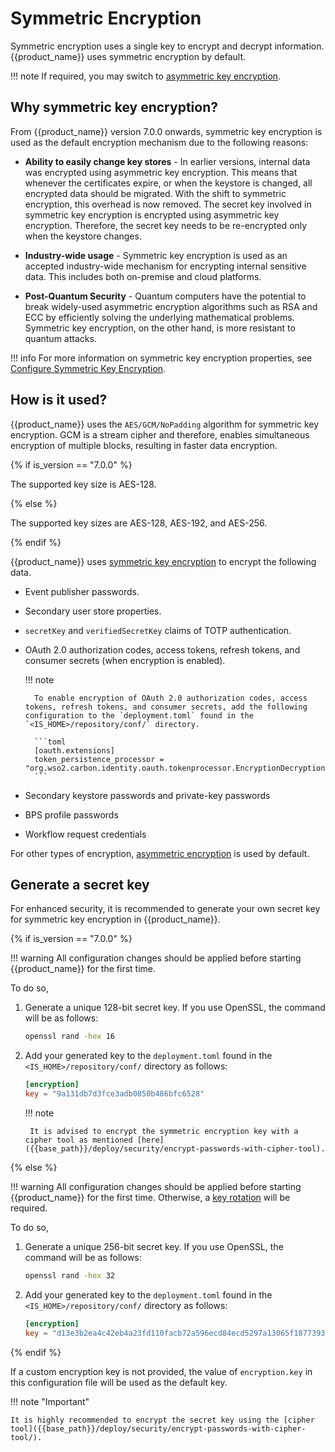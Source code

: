 # Symmetric Encryption

Symmetric encryption uses a single key to encrypt and decrypt information. {{product_name}} uses symmetric encryption by default.

!!! note
    If required, you may switch to [asymmetric key encryption]({{base_path}}/deploy/security/asymmetric-encryption/).

## Why symmetric key encryption?

From {{product_name}} version 7.0.0 onwards, symmetric key encryption is used as the default encryption mechanism due to the following reasons:

- **Ability to easily change key stores** - In earlier versions, internal data was encrypted using asymmetric key encryption. This means that whenever the certificates expire, or when the keystore is changed, all encrypted data should be migrated. With the shift to symmetric encryption, this overhead is now removed. The secret key involved in symmetric key encryption is encrypted using asymmetric key encryption. Therefore, the secret key needs to be re-encrypted only when the keystore changes.

- **Industry-wide usage** - Symmetric key encryption is used as an accepted industry-wide mechanism for encrypting internal sensitive data. This includes both on-premise and cloud platforms. 

- **Post-Quantum Security** - Quantum computers have the potential to break widely-used asymmetric encryption algorithms such as RSA and ECC by efficiently solving the underlying mathematical problems. Symmetric key encryption, on the other hand, is more resistant to quantum attacks. 

!!! info
    For more information on symmetric key encryption properties, see [Configure Symmetric Key Encryption]({{base_path}}/deploy/security/symmetric-encryption/use-symmetric-encryption).

## How is it used?

{{product_name}} uses the `AES/GCM/NoPadding` algorithm for symmetric key encryption. GCM is a stream cipher and therefore, enables simultaneous encryption of multiple blocks, resulting in faster data encryption.

{% if is_version == "7.0.0" %}

The supported key size is AES-128. 

{% else %}

The supported key sizes are AES-128, AES-192, and AES-256.

{% endif %}

{{product_name}} uses [symmetric key encryption]({{base_path}}/deploy/security/symmetric-encryption) to encrypt the following data.

- Event publisher passwords.
- Secondary user store properties.
- `secretKey` and `verifiedSecretKey` claims of TOTP authentication.
- OAuth 2.0 authorization codes, access tokens, refresh tokens, and consumer secrets (when encryption is enabled).
    
    !!! note
    
        To enable encryption of OAuth 2.0 authorization codes, access tokens, refresh tokens, and consumer secrets, add the following configuration to the `deployment.toml` found in the `<IS_HOME>/repository/conf/` directory.
        
        ```toml
        [oauth.extensions]
        token_persistence_processor = "org.wso2.carbon.identity.oauth.tokenprocessor.EncryptionDecryptionPersistenceProcessor" 
        ```

- Secondary keystore passwords and private-key passwords
- BPS profile passwords
- Workflow request credentials

For other types of encryption, [asymmetric encryption]({{base_path}}/deploy/security/asymmetric-encryption) is used by default.

## Generate a secret key

For enhanced security, it is recommended to generate your own secret key for symmetric key encryption in {{product_name}}.

{% if is_version == "7.0.0" %}

!!! warning
    All configuration changes should be applied before starting {{product_name}} for the first time.

To do so,

1. Generate a unique 128-bit secret key. If you use OpenSSL, the command will be as follows:

    ```bash
    openssl rand -hex 16
    ```

2. Add your generated key to the `deployment.toml` found in the `<IS_HOME>/repository/conf/` directory as follows:

    ```toml
    [encryption]
    key = "9a131db7d3fce3adb0850b486bfc6528"
    ```  

    !!! note

        It is advised to encrypt the symmetric encryption key with a cipher tool as mentioned [here]({{base_path}}/deploy/security/encrypt-passwords-with-cipher-tool).
{% else %}

!!! warning
    All configuration changes should be applied before starting {{product_name}} for the first time. Otherwise, a [key rotation]({{base_path}}/deploy/security/symmetric-encryption/data-encryption-keyrotation) will be required.

To do so,

1. Generate a unique 256-bit secret key. If you use OpenSSL, the command will be as follows:

    ```bash
    openssl rand -hex 32
    ```

2. Add your generated key to the `deployment.toml` found in the `<IS_HOME>/repository/conf/` directory as follows:

    ```toml
    [encryption]
    key = "d13e3b2ea4c42eb4a23fd110facb72a596ecd84ecd5297a13065f1877393eccf"
    ```  

{% endif %}

If a custom encryption key is not provided, the value of `encryption.key` in this configuration file will be used as the default key.

!!! note "Important"

    It is highly recommended to encrypt the secret key using the [cipher tool]({{base_path}}/deploy/security/encrypt-passwords-with-cipher-tool/).
